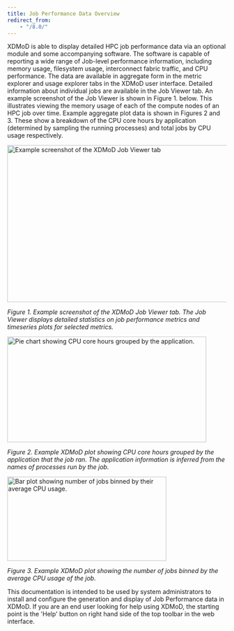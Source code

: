 ```yaml
---
title: Job Performance Data Overview
redirect_from:
    - "/8.0/"
---
```


XDMoD is able to display detailed HPC job performance data via an optional
module and some accompanying software. The software is capable of reporting a
wide range of Job-level performance information, including memory usage, filesystem
usage, interconnect fabric traffic, and CPU performance. The data are available
in aggregate form in the metric explorer and usage explorer tabs in the XDMoD
user interface. Detailed information about individual jobs are available in the
Job Viewer tab. An example screenshot of the Job Viewer is shown in Figure 1. below.
This illustrates viewing the memory usage of each of the compute nodes of an HPC job over
time. Example aggregate plot data is shown in Figures 2 and 3. These show a breakdown
of the CPU core hours by application (determined by sampling the running processes)
and total jobs by CPU usage respectively.

<img src="{{ site.baseurl }}/assets/images/job_viewer.png" width="623" height="360" alt="Example screenshot of the XDMoD Job Viewer tab" />

*Figure 1. Example screenshot of the XDMoD Job Viewer tab. The Job Viewer displays detailed statistics on job performance metrics
and timeseries plots for selected metrics.*

<img src="{{ site.baseurl }}/assets/images/xdmod_CPU_Hours_by_Application_2018-05-29_to_2018-08-27.svg" width="457" height="242" alt="Pie chart
showing CPU core hours grouped by the application." />

*Figure 2. Example XDMoD plot
showing CPU core hours grouped by the application that the job ran. The application information is inferred from
the names of processes run by the job.*

<img src="{{ site.baseurl }}/assets/images/xdmod_Number_of_Jobs_by_CPU_usage_2018-05-29_to_2018-08-27.svg" width="365" height="193" alt="Bar
plot showing number of jobs binned by their average CPU usage." />

*Figure 3. Example XDMoD plot showing the number of jobs binned by the average CPU usage of the job.*

This documentation is intended to be used by system administrators to install and configure
the generation and display of Job Performance data in XDMoD. If you are an end user looking for
help using XDMoD, the starting point is the 'Help' button on right hand side of the top toolbar
in the web interface.

